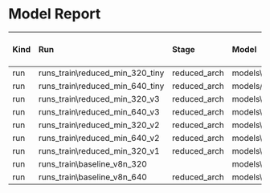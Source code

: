 # Model Report

| Kind   | Run                             | Stage        | Model                            |   ImgSize |   Epochs |   Batch | File                                            |   Size (MB) |   mAP@0.5 |   mAP@0.5:0.95 |   Train Time (min) |   Params (M) |   FLOPs (G) |   Latency (ms) |
|:-------|:--------------------------------|:-------------|:---------------------------------|----------:|---------:|--------:|:------------------------------------------------|------------:|----------:|---------------:|-------------------:|-------------:|------------:|---------------:|
| run    | runs_train\reduced_min_320_tiny | reduced_arch | models\reduced_min_320_tiny.yaml |       320 |      200 |      32 | runs_train\reduced_min_320_tiny\weights\best.pt |       0.735 |    0.8397 |         0.5183 |              190.3 |       0.3029 |      0.2154 |          4.496 |
| run    | runs_train\reduced_min_640_tiny | reduced_arch | models/reduced_min_640_tiny.yaml |       640 |      150 |      16 | runs_train\reduced_min_640_tiny\weights\best.pt |       0.766 |    0.8787 |         0.5617 |                0   |       0.3029 |      0.2154 |          4.62  |
| run    | runs_train\reduced_min_320_v3   | reduced_arch | models\reduced_min_320_v3.yaml   |       320 |      150 |      32 | runs_train\reduced_min_320_v3\weights\best.pt   |       2.126 |    0.8651 |         0.5477 |              214.6 |       1.0207 |      0.4562 |          6.948 |
| run    | runs_train\reduced_min_640_v3   | reduced_arch | models\reduced_min_640_v3.yaml   |       640 |      150 |      16 | runs_train\reduced_min_640_v3\weights\best.pt   |       2.164 |    0.903  |         0.5963 |              723.4 |       1.0207 |      0.4562 |          6.134 |
| run    | runs_train\reduced_min_320_v2   | reduced_arch | models\reduced_min_320_v2.yaml   |       320 |      100 |      32 | runs_train\reduced_min_320_v2\weights\best.pt   |       3.109 |    0.861  |         0.5402 |              928.7 |       1.5387 |      0.5748 |          6.702 |
| run    | runs_train\reduced_min_640_v2   | reduced_arch | models\reduced_min_640_v2.yaml   |       640 |      150 |      16 | runs_train\reduced_min_640_v2\weights\best.pt   |       3.154 |    0.9078 |         0.6026 |                0   |       1.5387 |      0.5748 |          6.136 |
| run    | runs_train\reduced_min_320_v1   | reduced_arch | models\reduced_min_320_v1.yaml   |       320 |       10 |      16 | runs_train\reduced_min_320_v1\weights\best.pt   |       3.603 |    0.7638 |         0.4493 |              997.9 |       1.7992 |      0.6469 |          6.984 |
| run    | runs_train\baseline_v8n_320     |              | models\baseline_v8n_320.yaml     |       320 |       60 |      16 | runs_train\baseline_v8n_320\weights\best.pt     |       5.923 |    0.8879 |         0.5803 |             1128.2 |       3.011  |      1.0243 |          6.578 |
| run    | runs_train\baseline_v8n_640     | reduced_arch | models\baseline_v8n_640.yaml     |       640 |      150 |      16 | runs_train\baseline_v8n_640\weights\best.pt     |       5.971 |    0.9154 |         0.6157 |                0   |       3.011  |      1.0243 |          6.585 |
